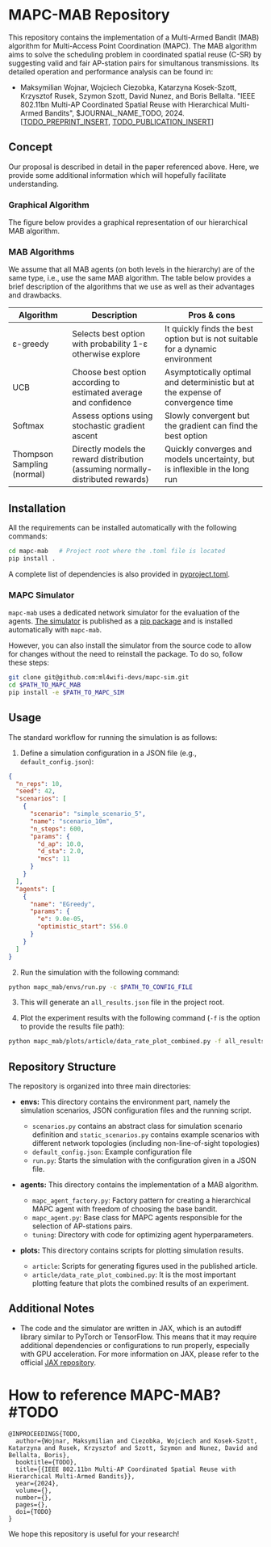 # MAPC-MAB Repository

This repository contains the implementation of a Multi-Armed Bandit (MAB) algorithm for Multi-Access Point Coordination (MAPC). The MAB algorithm aims to solve the scheduling problem in coordinated spatial reuse (C-SR) by suggesting valid and fair AP-station pairs for simultanous transmissions. Its detailed operation and performance analysis can be found in:

- Maksymilian Wojnar, Wojciech Ciezobka, Katarzyna Kosek-Szott, Krzysztof Rusek, Szymon Szott, David Nunez, and Boris Bellalta. "IEEE 802.11bn Multi-AP Coordinated Spatial Reuse with Hierarchical Multi-Armed Bandits", $JOURNAL_NAME_TODO, 2024. [[TODO_PREPRINT_INSERT](https://github.com/ml4wifi-devs/mapc-mab/tree/main), [TODO_PUBLICATION_INSERT](https://github.com/ml4wifi-devs/mapc-mab/tree/main)]

## Concept

Our proposal is described in detail in the paper referenced above. Here, we provide some additional information which will hopefully facilitate understanding.

### Graphical Algorithm

The figure below provides a graphical representation of our hierarchical MAB algorithm.

### MAB Algorithms

We assume that all MAB agents (on both levels in the hierarchy) are of the same type, i.e., use the same MAB algorithm.
The table below provides a brief description of the algorithms that we use as well as their advantages and drawbacks.

| Algorithm   | Description                                                                     | Pros & cons                                                                     |
|-------------|---------------------------------------------------------------------------------|---------------------------------------------------------------------------------|
| ε-greedy    | Selects best option with probability 1-ε otherwise explore                      | It quickly finds the best option but is not suitable for a dynamic environment  |
| UCB         | Choose best option according to estimated average and confidence                | Asymptotically optimal and deterministic but at the expense of convergence time |
| Softmax     | Assess options using stochastic gradient ascent                                 | Slowly convergent but the gradient can find the best option                     |
| Thompson Sampling (normal) | Directly models the reward distribution (assuming normally-distributed rewards) | Quickly converges and models uncertainty, but is inflexible in the long run     |

## Installation

All the requirements can be installed automatically with the following commands:

```bash
cd mapc-mab   # Project root where the .toml file is located
pip install .
```

A complete list of dependencies is also provided in [pyproject.toml](https://github.com/ml4wifi-devs/mapc-mab/blob/main/pyproject.toml).

### MAPC Simulator

`mapc-mab` uses a dedicated network simulator for the evaluation of the agents. [The simulator](https://github.com/ml4wifi-devs/mapc-sim) is published as a [pip package](https://pypi.org/project/mapc-sim/) and is installed automatically with `mapc-mab`. 

However, you can also install the simulator from the source code to allow for changes without the need to reinstall the package. To do so, follow these steps:

```bash
git clone git@github.com:ml4wifi-devs/mapc-sim.git
cd $PATH_TO_MAPC_MAB
pip install -e $PATH_TO_MAPC_SIM
```

## Usage

The standard workflow for running the simulation is as follows:

1.  Define a simulation configuration in a JSON file (e.g.,  `default_config.json`):

```json
{
  "n_reps": 10,
  "seed": 42,
  "scenarios": [
    {
      "scenario": "simple_scenario_5",
      "name": "scenario_10m",
      "n_steps": 600,
      "params": {
        "d_ap": 10.0,
        "d_sta": 2.0,
        "mcs": 11
      }
    }
  ],
  "agents": [
    {
      "name": "EGreedy",
      "params": {
        "e": 9.0e-05,
        "optimistic_start": 556.0
      }
    }
  ]
}
```
    
2.  Run the simulation with the following command:

```bash
python mapc_mab/envs/run.py -c $PATH_TO_CONFIG_FILE
```

3.  This will generate an `all_results.json` file in the project root.
    
4.  Plot the experiment results with the following command (`-f` is the option to provide the results file path):

```bash
python mapc_mab/plots/article/data_rate_plot_combined.py -f all_results.json
```

## Repository Structure

The repository is organized into three main directories:

-   **envs:** This directory contains the environment part, namely the simulation scenarios, JSON configuration files and the running script.

    -   `scenarios.py` contains an abstract class for simulation scenario definition and `static_scenarios.py` contains example scenarios with different network topologies (including non-line-of-sight topologies)
    -   `default_config.json`: Example configuration file
    -   `run.py`: Starts the simulation with the configuration given in a JSON file.
    
-   **agents:** This directory contains the implementation of a MAB algorithm.
    
    -   `mapc_agent_factory.py`: Factory pattern for creating a hierarchical MAPC agent with freedom of choosing the base bandit.
    -   `mapc_agent.py`: Base class for MAPC agents responsible for the selection of AP-stations pairs.
    -   `tuning`: Directory with code for optimizing agent hyperparameters.
    
-   **plots:** This directory contains scripts for plotting simulation results.

    - `article`: Scripts for generating figures used in the published article.
    -   `article/data_rate_plot_combined.py`: It is the most important plotting feature that plots the combined results of an experiment.


## Additional Notes

-   The code and the simulator are written in JAX, which is an autodiff library similar to PyTorch or TensorFlow. This means that it may require additional dependencies or configurations to run properly, especially with GPU acceleration. For more information on JAX, please refer to the official [JAX repository](https://jax.readthedocs.io/en/latest/).

# How to reference MAPC-MAB? #TODO

```
@INPROCEEDINGS{TODO,
  author={Wojnar, Maksymilian and Ciezobka, Wojciech and Kosek-Szott, Katarzyna and Rusek, Krzysztof and Szott, Szymon and Nunez, David and Bellalta, Boris},
  booktitle={TODO}, 
  title={{IEEE 802.11bn Multi-AP Coordinated Spatial Reuse with Hierarchical Multi-Armed Bandits}}, 
  year={2024},
  volume={},
  number={},
  pages={},
  doi={TODO}
}
```

We hope this repository is useful for your research!

